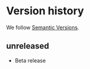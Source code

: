 # Version history

We follow [Semantic Versions](https://semver.org/).

## unreleased

- Beta release
